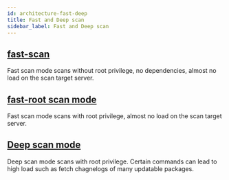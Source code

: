 ```yaml
---
id: architecture-fast-deep
title: Fast and Deep scan
sidebar_label: Fast and Deep scan
---
```


## [fast-scan](architecture-fast-scan.md) 

Fast scan mode scans without root privilege, no dependencies, almost no load on the scan target server. 

## [fast-root scan mode](architecture-fast-root-scan.md) 

Fast scan mode scans with root privilege, almost no load on the scan target server. 

## [Deep scan mode](architecture-fast-scan.md) 

Deep scan mode scans with root privilege. Certain commands can lead to high load such as fetch chagnelogs of many updatable packages.

